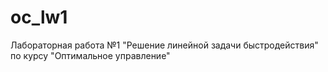 # oc_lw1
Лабораторная работа №1 "Решение линейной задачи быстродействия" по курсу "Оптимальное управление"
